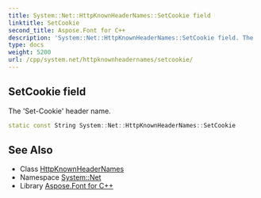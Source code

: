 ```yaml
---
title: System::Net::HttpKnownHeaderNames::SetCookie field
linktitle: SetCookie
second_title: Aspose.Font for C++
description: 'System::Net::HttpKnownHeaderNames::SetCookie field. The ''Set-Cookie'' header name in C++.'
type: docs
weight: 5200
url: /cpp/system.net/httpknownheadernames/setcookie/
---
```

## SetCookie field


The 'Set-Cookie' header name.

```cpp
static const String System::Net::HttpKnownHeaderNames::SetCookie
```

## See Also

* Class [HttpKnownHeaderNames](../)
* Namespace [System::Net](../../)
* Library [Aspose.Font for C++](../../../)
